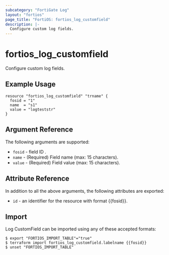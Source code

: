 ```yaml
---
subcategory: "FortiGate Log"
layout: "fortios"
page_title: "FortiOS: fortios_log_customfield"
description: |-
  Configure custom log fields.
---
```


# fortios_log_customfield
Configure custom log fields.

## Example Usage

```hcl
resource "fortios_log_customfield" "trname" {
  fosid = "1"
  name  = "s1"
  value = "logteststr"
}
```

## Argument Reference


The following arguments are supported:

* `fosid` - field ID <string>.
* `name` - (Required) Field name (max: 15 characters).
* `value` - (Required) Field value (max: 15 characters).


## Attribute Reference

In addition to all the above arguments, the following attributes are exported:
* `id` - an identifier for the resource with format {{fosid}}.

## Import

Log CustomField can be imported using any of these accepted formats:
```
$ export "FORTIOS_IMPORT_TABLE"="true"
$ terraform import fortios_log_customfield.labelname {{fosid}}
$ unset "FORTIOS_IMPORT_TABLE"
```
